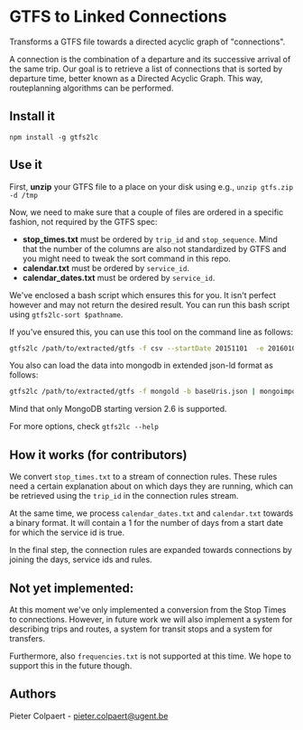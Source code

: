 # GTFS to Linked Connections

Transforms a GTFS file towards a directed acyclic graph of "connections".

A connection is the combination of a departure and its successive arrival of the same trip. 
Our goal is to retrieve a list of connections that is sorted by departure time, better known as a Directed Acyclic Graph. This way, routeplanning algorithms can be performed.

## Install it

```
npm install -g gtfs2lc
```

## Use it

First, __unzip__ your GTFS file to a place on your disk using e.g., `unzip gtfs.zip -d /tmp`

Now, we need to make sure that a couple of files are ordered in a specific fashion, not required by the GTFS spec:
 * __stop_times.txt__ must be ordered by `trip_id` and `stop_sequence`. Mind that the number of the columns are also not standardized by GTFS and you might need to tweak the sort command in this repo.
 * __calendar.txt__ must be ordered by `service_id`.
 * __calendar_dates.txt__ must be ordered by `service_id`.
 
We've enclosed a bash script which ensures this for you. It isn't perfect however and may not return the desired result. You can run this bash script using `gtfs2lc-sort $pathname`.

If you've ensured this, you can use this tool on the command line as follows:

```bash
gtfs2lc /path/to/extracted/gtfs -f csv --startDate 20151101  -e 20160101
```

You also can load the data into mongodb in extended json-ld format as follows:

```bash
gtfs2lc /path/to/extracted/gtfs -f mongold -b baseUris.json | mongoimport -c myconnections
```

Mind that only MongoDB starting version 2.6 is supported.

For more options, check `gtfs2lc --help`

## How it works (for contributors)

We convert `stop_times.txt` to a stream of connection rules. These rules need a certain explanation about on which days they are running, which can be retrieved using the `trip_id` in the connection rules stream.

At the same time, we process `calendar_dates.txt` and `calendar.txt` towards a binary format. It will contain a 1 for the number of days from a start date for which the service id is true.

In the final step, the connection rules are expanded towards connections by joining the days, service ids and rules.

## Not yet implemented:

At this moment we've only implemented a conversion from the Stop Times to connections. However, in future work we will also implement a system for describing trips and routes, a system for transit stops and a system for transfers.

Furthermore, also `frequencies.txt` is not supported at this time. We hope to support this in the future though.

## Authors

Pieter Colpaert - pieter.colpaert@ugent.be
